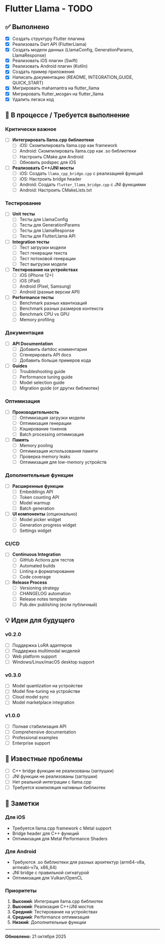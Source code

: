 # Flutter Llama - TODO

## ✅ Выполнено

- [x] Создать структуру Flutter плагина
- [x] Реализовать Dart API (FlutterLlama)
- [x] Создать модели данных (LlamaConfig, GenerationParams, LlamaResponse)
- [x] Реализовать iOS плагин (Swift)
- [x] Реализовать Android плагин (Kotlin)
- [x] Создать пример приложения
- [x] Написать документацию (README, INTEGRATION_GUIDE, QUICK_START)
- [x] Мигрировать mahamantra на flutter_llama
- [x] Мигрировать flutter_мозgач на flutter_llama
- [x] Удалить легаси код

## 🚧 В процессе / Требуется выполнение

### Критически важное

- [ ] **Интегрировать llama.cpp библиотеки**
  - [ ] iOS: Скомпилировать llama.cpp как framework
  - [ ] Android: Скомпилировать llama.cpp как .so библиотеки
  - [ ] Настроить CMake для Android
  - [ ] Обновить podspec для iOS

- [ ] **Реализовать C++/JNI мосты**
  - [ ] iOS: Создать `llama_cpp_bridge.cpp` с реализацией функций
  - [ ] iOS: Настроить bridge header
  - [ ] Android: Создать `flutter_llama_bridge.cpp` с JNI функциями
  - [ ] Android: Настроить CMakeLists.txt

### Тестирование

- [ ] **Unit тесты**
  - [ ] Тесты для LlamaConfig
  - [ ] Тесты для GenerationParams
  - [ ] Тесты для LlamaResponse
  - [ ] Тесты для FlutterLlama API

- [ ] **Integration тесты**
  - [ ] Тест загрузки модели
  - [ ] Тест генерации текста
  - [ ] Тест потоковой генерации
  - [ ] Тест выгрузки модели

- [ ] **Тестирование на устройствах**
  - [ ] iOS (iPhone 12+)
  - [ ] iOS (iPad)
  - [ ] Android (Pixel, Samsung)
  - [ ] Android (разные версии API)

- [ ] **Performance тесты**
  - [ ] Benchmark разных квантизаций
  - [ ] Benchmark разных размеров контекста
  - [ ] Benchmark CPU vs GPU
  - [ ] Memory profiling

### Документация

- [ ] **API Documentation**
  - [ ] Добавить dartdoc комментарии
  - [ ] Сгенерировать API docs
  - [ ] Добавить больше примеров кода

- [ ] **Guides**
  - [ ] Troubleshooting guide
  - [ ] Performance tuning guide
  - [ ] Model selection guide
  - [ ] Migration guide (от других библиотек)

### Оптимизация

- [ ] **Производительность**
  - [ ] Оптимизация загрузки модели
  - [ ] Оптимизация генерации
  - [ ] Кэширование токенов
  - [ ] Batch processing оптимизация

- [ ] **Память**
  - [ ] Memory pooling
  - [ ] Оптимизация использования памяти
  - [ ] Проверка memory leaks
  - [ ] Оптимизация для low-memory устройств

### Дополнительные функции

- [ ] **Расширенные функции**
  - [ ] Embeddings API
  - [ ] Token counting API
  - [ ] Model warmup
  - [ ] Batch generation

- [ ] **UI компоненты** (опционально)
  - [ ] Model picker widget
  - [ ] Generation progress widget
  - [ ] Settings widget

### CI/CD

- [ ] **Continuous Integration**
  - [ ] GitHub Actions для тестов
  - [ ] Automated builds
  - [ ] Linting и форматирование
  - [ ] Code coverage

- [ ] **Release Process**
  - [ ] Versioning strategy
  - [ ] CHANGELOG automation
  - [ ] Release notes template
  - [ ] Pub.dev publishing (если публичный)

## 💡 Идеи для будущего

### v0.2.0
- [ ] Поддержка LoRA адаптеров
- [ ] Поддержка multimodal моделей
- [ ] Web platform support
- [ ] Windows/Linux/macOS desktop support

### v0.3.0
- [ ] Model quantization на устройстве
- [ ] Model fine-tuning на устройстве
- [ ] Cloud model sync
- [ ] Model marketplace integration

### v1.0.0
- [ ] Полная стабилизация API
- [ ] Comprehensive documentation
- [ ] Professional examples
- [ ] Enterprise support

## 🐛 Известные проблемы

- [ ] C++ bridge функции не реализованы (заглушки)
- [ ] JNI функции не реализованы (заглушки)
- [ ] Нет реальной интеграции с llama.cpp
- [ ] Требуется компиляция нативных библиотек

## 📝 Заметки

### Для iOS
- Требуется llama.cpp framework с Metal support
- Bridge header для C++ функций
- Оптимизация для Metal Performance Shaders

### Для Android
- Требуются .so библиотеки для разных архитектур (arm64-v8a, armeabi-v7a, x86_64)
- JNI bridge с правильной сигнатурой
- Оптимизация для Vulkan/OpenCL

### Приоритеты

1. **Высокий**: Интеграция llama.cpp библиотек
2. **Высокий**: Реализация C++/JNI мостов
3. **Средний**: Тестирование на устройствах
4. **Средний**: Performance оптимизация
5. **Низкий**: Дополнительные функции

---

**Обновлено:** 21 октября 2025





